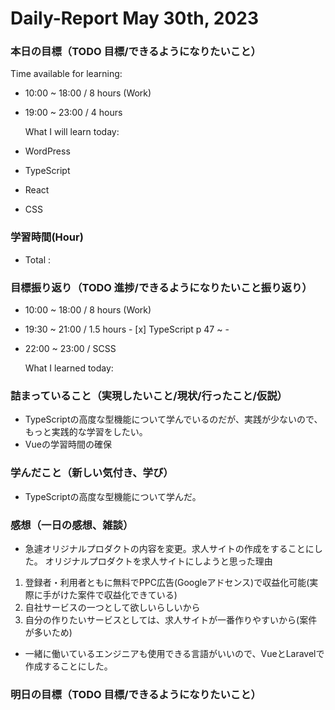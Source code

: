 # Daily-Report May 30th, 2023

### 本日の目標（TODO 目標/できるようになりたいこと）

Time available for learning:

-   10:00 ~ 18:00 / 8 hours (Work)
-   19:00 ~ 23:00 / 4 hours

    What I will learn today:
-   WordPress
-   TypeScript
-   React
-   CSS

### 学習時間(Hour)

-   Total :

### 目標振り返り（TODO 進捗/できるようになりたいこと振り返り）

-   10:00 ~ 18:00 / 8 hours (Work)
-  19:30 ~ 21:00 / 1.5 hours
        - [x] TypeScript p 47 ~
        -
- 22:00 ~ 23:00 / SCSS

    What I learned today:

### 詰まっていること（実現したいこと/現状/行ったこと/仮説）
- TypeScriptの高度な型機能について学んでいるのだが、実践が少ないので、もっと実践的な学習をしたい。
- Vueの学習時間の確保

### 学んだこと（新しい気付き、学び）
- TypeScriptの高度な型機能について学んだ。


### 感想（一日の感想、雑談）
- 急遽オリジナルプロダクトの内容を変更。求人サイトの作成をすることにした。
オリジナルプロダクトを求人サイトにしようと思った理由
1. 登録者・利用者ともに無料でPPC広告(Googleアドセンス)で収益化可能(実際に手がけた案件で収益化できている)
2. 自社サービスの一つとして欲しいらしいから
3. 自分の作りたいサービスとしては、求人サイトが一番作りやすいから(案件が多いため)

- 一緒に働いているエンジニアも使用できる言語がいいので、VueとLaravelで作成することにした。

### 明日の目標（TODO 目標/できるようになりたいこと）

